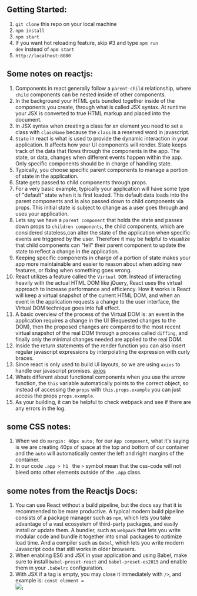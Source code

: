## Getting Started:
1. <code>git clone</code> this repo on your local machine <br>
2. <code>npm install</code> <br>
2. <code>npm start</code> <br>
3. If you want hot reloading feature, skip #3 and type <code>npm run dev</code> instead of <code>npm start</code><br />
4. <code>http://localhost:8080</code>


##  Some notes on reactjs:
1. Components in react generally follow a `parent-child` relationship, where `child` components can be nested inside of other components.
2.  In the background your HTML gets bundled together inside of the components you create, through what is called JSX syntax. At runtime your JSX is converted to true HTML markup and placed into the document.
3.  In JSX syntax when creating a class for an element you need to set a class with `className` because the `class` is a reserved word in javascript.
4.  `State` in react is what is used to provide the dynamic interaction in your application. It affects how your UI components will render. State keeps track of the data that flows through the components in the app. The state, or data, changes when different events happen within the app. Only specific components should be in charge of handling state.
5.  Typically, you choose specific parent components to manage a portion of state in the application.
6.  State gets passed to child components through props.
7.  For a very basic example, typically your application will have some type of "default" state when it is first loaded. This default data loads into the parent components and is also passed down to child components via props. This initial state is subject to change as a user goes through and uses your application.
8.  Lets say we have a `parent component` that holds the state and passes down props to `children components`, the child components, which are considered stateless,can alter the state of the application when specific events are triggered by the user. Therefore it may be helpful to visualize that child components can "tell" their parent component to update the state to reflect a change in the application.
9.  Keeping specific components in charge of a portion of state makes your app more maintainable and easier to reason about when adding new features, or fixing when something goes wrong.
10. React utilizes a feature called the `Virtual DOM`. Instead of interacting heavily with the actual HTML DOM like jQuery, React uses the virtual approach to increase performance and efficiency. How it works is React will keep a virtual snapshot of the current HTML DOM, and when an event in the application requests a change to the user interface, the Virtual DOM technique goes into full effect.
11. A basic overview of the process of the Virtual DOM is: an event in the application requires a change in the UI (Requested changes to the DOM), then the proposed changes are compared to the most recent virtual snapshot of the real DOM through a process called `diffing`, and finally only the minimal changes needed are applied to the real DOM.
12. Inside the return statements of the render function you can also insert regular javascript expressions by interpolating the expression with curly braces.
13. Since react is only used to build UI layouts, so we are using `axios` to handle our javascript promises. [axios](https://github.com/mzabriskie/axios)
14. Whats different about functional components when you use the arrow function, the `this` variable automatically points to the correct object, so instead of accessing the `props` with `this.props.example` you can just access the props `props.example`.
15. As your building, it can be helpful to check webpack and see if there are any errors in the log.


## some CSS notes:
1.  When we do <code>margin: 40px auto;</code> for our `App component`, what it's saying is we are creating 40px of space at the top and bottom of our container and the `auto` will automatically center the left and right margins of the container.
2.  In our code <code>.app > h1 </code> the `>` symbol mean that the css-code will not bleed onto other elements outside of the `.app` class.

##  some notes from the Reactjs Docs:
1.  You can use React without a build pipeline, but the docs say that it is recommended to be more productive. A typical modern build pipeline consists of a package manager such as `npm`, which lets you take advantage of a vast ecosystem of third-party packages, and easily install or update them. A bundler, such as `webpack` that lets you write modular code and bundle it together into small packages to optimize load time. And a compiler such as `Babel`, which lets you write modern Javascript code that still works in older browsers.
2.  When enabling ES6 and JSX in your application and using Babel, make sure to install `babel-preset-react` and `babel-preset-es2015` and enable them in your `.babelrc` configuration.
3.  With JSX if a tag is empty, you may close it immediately with `/>`, and example is: <code>const element = <img src={user.avatarUrl} />;</code>
